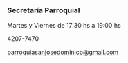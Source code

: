 ### Secretaría Parroquial
Martes y Viernes de 17:30 hs a 19:00 hs

4207-7470

[parroquiasanjosedominico@gmail.com](mailto:parroquiasanjosedominico@gmail.com)